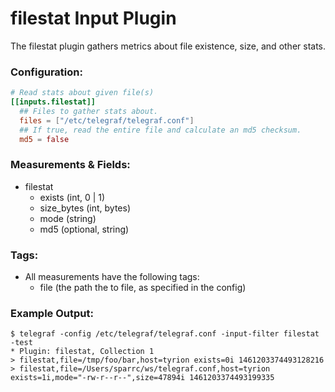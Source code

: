# filestat Input Plugin

The filestat plugin gathers metrics about file existence, size, and other stats.

### Configuration:

```toml
# Read stats about given file(s)
[[inputs.filestat]]
  ## Files to gather stats about.
  files = ["/etc/telegraf/telegraf.conf"]
  ## If true, read the entire file and calculate an md5 checksum.
  md5 = false
```

### Measurements & Fields:

- filestat
    - exists (int, 0 | 1)
    - size_bytes (int, bytes)
    - mode (string)
    - md5 (optional, string)

### Tags:

- All measurements have the following tags:
    - file (the path the to file, as specified in the config)

### Example Output:

```
$ telegraf -config /etc/telegraf/telegraf.conf -input-filter filestat -test
* Plugin: filestat, Collection 1
> filestat,file=/tmp/foo/bar,host=tyrion exists=0i 1461203374493128216
> filestat,file=/Users/sparrc/ws/telegraf.conf,host=tyrion exists=1i,mode="-rw-r--r--",size=47894i 1461203374493199335
```
